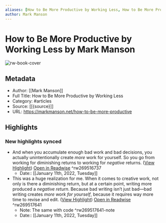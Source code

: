 ```yaml
---
aliases: [How to Be More Productive by Working Less, How to Be More Productive by Working Less]
author: Mark Manson
---
```

# How to Be More Productive by Working Less by Mark Manson

![rw-book-cover](https://readwise-assets.s3.amazonaws.com/static/images/article3.5c705a01b476.png)

## Metadata
- Author: [[Mark Manson]]
- Full Title: How to Be More Productive by Working Less
- Category: #articles
- Source: [[{source}]]
- URL: https://markmanson.net/how-to-be-more-productive

## Highlights
### New highlights synced
- And when you accumulate enough bad work and bad decisions, you actually unintentionally create *more* work for yourself. So you go from working for diminishing returns to working for *negative* returns. ([View Highlight](https://read.readwise.io/read/01fs3eca4t20kyyek252knsdgr)) [Open in Readwise](https://readwise.io/open/269516737) ^rw269516737
    - Date:: [[January 11th, 2022, Tuesday]]
- This was a huge realization for me. When it comes to creative work, not only is there a diminishing return, but at a certain point, writing more produced a *negative return*. Because bad writing isn’t just bad—bad writing creates *more work for yourself*, because it requires way more time to revise and edit. ([View Highlight](https://read.readwise.io/read/01fs3efg77kp7xy6mxrvbrqbc2)) [Open in Readwise](https://readwise.io/open/269517641) ^rw269517641
    - Note: The same with code ^rw269517641-note
    - Date:: [[January 11th, 2022, Tuesday]]
